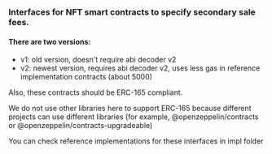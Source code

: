 ### Interfaces for NFT smart contracts to specify secondary sale fees.

#### There are two versions:
- v1: old version, doesn't require abi decoder v2
- v2: newest version, requires abi decoder v2, uses less gas in reference implementation contracts (about 5000)

Also, these contracts should be ERC-165 compliant.

We do not use other libraries here to support ERC-165 because different projects can use different libraries (for example, @openzeppelin/contracts or @openzeppelin/contracts-upgradeable)

You can check reference implementations for these interfaces in impl folder